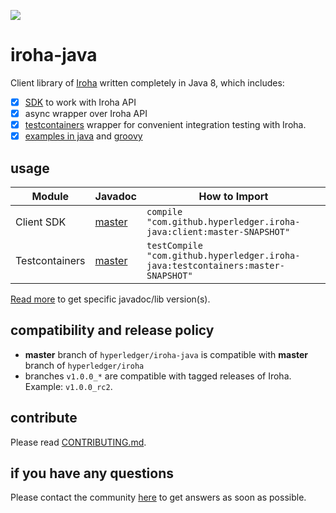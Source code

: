 [![](https://img.shields.io/jitpack/v/hyperledger/iroha-java.svg)](https://jitpack.io/#hyperledger/iroha-java)

# iroha-java

Client library of [Iroha](https://github.com/hyperledger/iroha) written completely in Java 8, which includes:

- [x] [SDK](./client) to work with Iroha API
- [x] async wrapper over Iroha API
- [x] [testcontainers](./testcontainers) wrapper for convenient integration testing with Iroha.
- [x] [examples in java](./client/src/test/java/jp/co/soramitsu/iroha/java/) and [groovy](./client/src/test/groovy/jp/co/soramitsu/iroha/java/)

## usage

| Module         | Javadoc                                                                                                | How to Import                                                                    |
|----------------|--------------------------------------------------------------------------------------------------------|----------------------------------------------------------------------------------|
| Client SDK     | [master](https://jitpack.io/com/github/hyperledger/iroha-java/client/master-SNAPSHOT/javadoc/)         | `compile "com.github.hyperledger.iroha-java:client:master-SNAPSHOT"`             |
| Testcontainers | [master](https://jitpack.io/com/github/hyperledger/iroha-java/testcontainers/master-SNAPSHOT/javadoc/) | `testCompile "com.github.hyperledger.iroha-java:testcontainers:master-SNAPSHOT"` |


[Read more](https://jitpack.io/docs/#features) to get specific javadoc/lib version(s).

## compatibility and release policy

- **master** branch of `hyperledger/iroha-java` is compatible with **master** branch of `hyperledger/iroha`
- branches `v1.0.0_*` are compatible with tagged releases of Iroha. Example: `v1.0.0_rc2`. 

## contribute

Please read [CONTRIBUTING.md](./CONTRIBUTING.md).

## if you have any questions

Please contact the community [here](https://github.com/hyperledger/iroha#need-help) to get answers as soon as possible.
